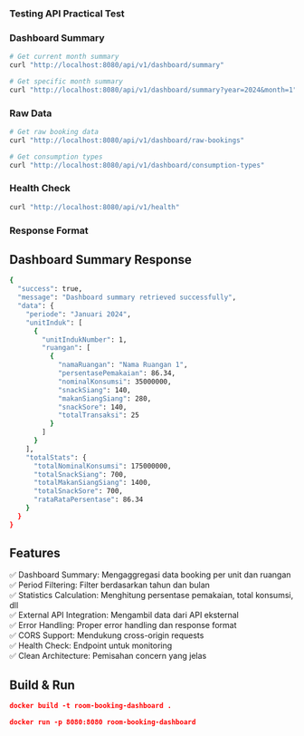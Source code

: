 ### Testing API Practical Test

### Dashboard Summary
```bash
# Get current month summary
curl "http://localhost:8080/api/v1/dashboard/summary"

# Get specific month summary
curl "http://localhost:8080/api/v1/dashboard/summary?year=2024&month=1"
```

### Raw Data
```bash
# Get raw booking data
curl "http://localhost:8080/api/v1/dashboard/raw-bookings"

# Get consumption types
curl "http://localhost:8080/api/v1/dashboard/consumption-types"
```

### Health Check
```bash
curl "http://localhost:8080/api/v1/health"
```

### Response Format
## Dashboard Summary Response
```bash
{
  "success": true,
  "message": "Dashboard summary retrieved successfully",
  "data": {
    "periode": "Januari 2024",
    "unitInduk": [
      {
        "unitIndukNumber": 1,
        "ruangan": [
          {
            "namaRuangan": "Nama Ruangan 1",
            "persentasePemakaian": 86.34,
            "nominalKonsumsi": 35000000,
            "snackSiang": 140,
            "makanSiangSiang": 280,
            "snackSore": 140,
            "totalTransaksi": 25
          }
        ]
      }
    ],
    "totalStats": {
      "totalNominalKonsumsi": 175000000,
      "totalSnackSiang": 700,
      "totalMakanSiangSiang": 1400,
      "totalSnackSore": 700,
      "rataRataPersentase": 86.34
    }
  }
}
```

## Features

✅ Dashboard Summary: Mengaggregasi data booking per unit dan ruangan <br>
✅ Period Filtering: Filter berdasarkan tahun dan bulan <br>
✅ Statistics Calculation: Menghitung persentase pemakaian, total konsumsi, dll <br>
✅ External API Integration: Mengambil data dari API eksternal <br>
✅ Error Handling: Proper error handling dan response format <br>
✅ CORS Support: Mendukung cross-origin requests <br>
✅ Health Check: Endpoint untuk monitoring <br>
✅ Clean Architecture: Pemisahan concern yang jelas

## Build & Run
```json
docker build -t room-booking-dashboard .

docker run -p 8080:8080 room-booking-dashboard
```
